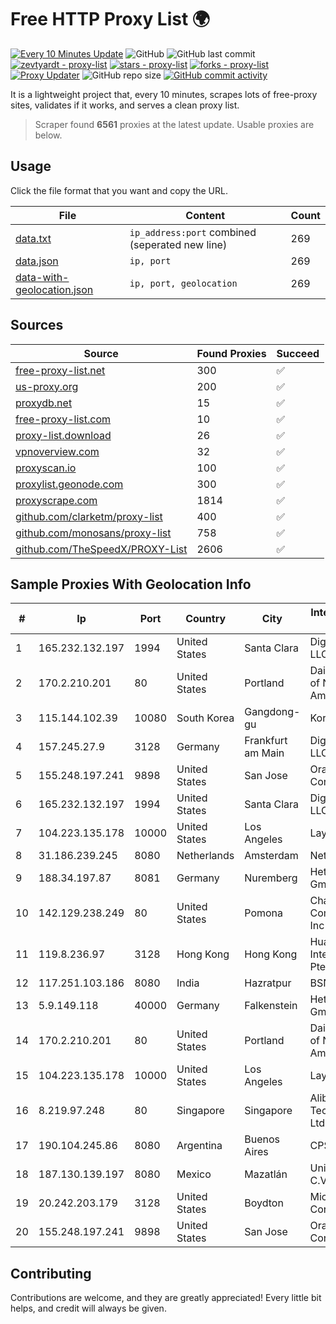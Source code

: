 
# Free HTTP Proxy List 🌍

[![Every 10 Minutes Update](https://github.com/mertguvencli/http-proxy-list/actions/workflows/main.yml/badge.svg?branch=main)](https://github.com/mertguvencli/http-proxy-list/actions/workflows/main.yml)
![GitHub](https://img.shields.io/github/license/mertguvencli/http-proxy-list)
![GitHub last commit](https://img.shields.io/github/last-commit/mertguvencli/http-proxy-list)
[![zevtyardt - proxy-list](https://img.shields.io/static/v1?label=zevtyardt&message=proxy-list&color=blue&logo=github)](https://github.com/zevtyardt/proxy-list "Go to GitHub repo")
[![stars - proxy-list](https://img.shields.io/github/stars/zevtyardt/proxy-list?style=social)](https://github.com/zevtyardt/proxy-list)
[![forks - proxy-list](https://img.shields.io/github/forks/zevtyardt/proxy-list?style=social)](https://github.com/zevtyardt/proxy-list)
[![Proxy Updater](https://github.com/zevtyardt/proxy-list/workflows/Proxy%20Updater/badge.svg)](https://github.com/zevtyardt/proxy-list/actions?query=workflow:"Proxy+Updater")
![GitHub repo size](https://img.shields.io/github/repo-size/zevtyardt/proxy-list)
[![GitHub commit activity](https://img.shields.io/github/commit-activity/m/zevtyardt/proxy-list?logo=commits)](https://github.com/zevtyardt/proxy-list/commits/main)

It is a lightweight project that, every 10 minutes, scrapes lots of free-proxy sites, validates if it works, and serves a clean proxy list.

> Scraper found **6561** proxies at the latest update. Usable proxies are below.

## Usage

Click the file format that you want and copy the URL.

|File|Content|Count|
|----|-------|-----|
|[data.txt](https://raw.githubusercontent.com/mertguvencli/http-proxy-list/main/proxy-list/data.txt)|`ip_address:port` combined (seperated new line)|269|
|[data.json](https://raw.githubusercontent.com/mertguvencli/http-proxy-list/main/proxy-list/data.json)|`ip, port`|269|
|[data-with-geolocation.json](https://raw.githubusercontent.com/mertguvencli/http-proxy-list/main/proxy-list/data-with-geolocation.json)|`ip, port, geolocation`|269|

## Sources

|Source|Found Proxies|Succeed|
|------|-------------|-------|
|[free-proxy-list.net](https://free-proxy-list.net)|300|✅|
|[us-proxy.org](https://www.us-proxy.org)|200|✅|
|[proxydb.net](http://proxydb.net)|15|✅|
|[free-proxy-list.com](https://free-proxy-list.com/?page=&port=&type%5B%5D=http&type%5B%5D=https&up_time=0&search=Search)|10|✅|
|[proxy-list.download](https://www.proxy-list.download/HTTP)|26|✅|
|[vpnoverview.com](https://vpnoverview.com/privacy/anonymous-browsing/free-proxy-servers)|32|✅|
|[proxyscan.io](https://www.proxyscan.io)|100|✅|
|[proxylist.geonode.com](https://proxylist.geonode.com/api/proxy-list?limit=300&page=1&sort_by=lastChecked&sort_type=desc&protocols=http,https)|300|✅|
|[proxyscrape.com](https://api.proxyscrape.com/v2/?request=displayproxies&protocol=http&timeout=10000&country=all&ssl=all&anonymity=all)|1814|✅|
|[github.com/clarketm/proxy-list](https://raw.githubusercontent.com/clarketm/proxy-list/master/proxy-list-raw.txt)|400|✅|
|[github.com/monosans/proxy-list](https://raw.githubusercontent.com/monosans/proxy-list/main/proxies/http.txt)|758|✅|
|[github.com/TheSpeedX/PROXY-List](https://raw.githubusercontent.com/TheSpeedX/PROXY-List/master/http.txt)|2606|✅|


## Sample Proxies With Geolocation Info

|#|Ip|Port|Country|City|Internet Service Provider|
|-|--|----|-------|----|-------------------------|
|1|165.232.132.197|1994|United States|Santa Clara|DigitalOcean, LLC|
|2|170.2.210.201|80|United States|Portland|Daimler Trucks of North America LLC|
|3|115.144.102.39|10080|South Korea|Gangdong-gu|Korea Telecom|
|4|157.245.27.9|3128|Germany|Frankfurt am Main|DigitalOcean, LLC|
|5|155.248.197.241|9898|United States|San Jose|Oracle Corporation|
|6|165.232.132.197|1994|United States|Santa Clara|DigitalOcean, LLC|
|7|104.223.135.178|10000|United States|Los Angeles|LayerHost|
|8|31.186.239.245|8080|Netherlands|Amsterdam|NetSkope Inc|
|9|188.34.197.87|8081|Germany|Nuremberg|Hetzner Online GmbH|
|10|142.129.238.249|80|United States|Pomona|Charter Communications Inc|
|11|119.8.236.97|3128|Hong Kong|Hong Kong|Huawei International Pte. Ltd.|
|12|117.251.103.186|8080|India|Hazratpur|BSNL Internet|
|13|5.9.149.118|40000|Germany|Falkenstein|Hetzner Online GmbH|
|14|170.2.210.201|80|United States|Portland|Daimler Trucks of North America LLC|
|15|104.223.135.178|10000|United States|Los Angeles|LayerHost|
|16|8.219.97.248|80|Singapore|Singapore|Alibaba (US) Technology Co., Ltd.|
|17|190.104.245.86|8080|Argentina|Buenos Aires|CPS|
|18|187.130.139.197|8080|Mexico|Mazatlán|Uninet S.A. de C.V.|
|19|20.242.203.179|3128|United States|Boydton|Microsoft Corporation|
|20|155.248.197.241|9898|United States|San Jose|Oracle Corporation|



## Contributing

Contributions are welcome, and they are greatly appreciated! Every
little bit helps, and credit will always be given.

